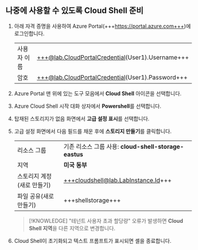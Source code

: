 ## 나중에 사용할 수 있도록 Cloud Shell 준비 

1. 아래 자격 증명을 사용하여 Azure Portal(+++https://portal.azure.com+++)에 로그인합니다. 

    ||| 
    |--|--| 
    |사용자 이름|+++@lab.CloudPortalCredential(User1).Username+++| 
    |암호|+++@lab.CloudPortalCredential(User1).Password+++| 

1. Azure Portal 맨 위에 있는 도구 모음에서 **Cloud Shell** 아이콘을 선택합니다. 

1. Azure Cloud Shell 시작 대화 상자에서 **Powershell**를 선택합니다. 

1. 탑재된 스토리지가 없음 화면에서 **고급 설정 표시**를 선택합니다. 

1. 고급 설정 화면에서 다음 필드를 채운 후에 **스토리지 만들기**를 클릭합니다. 

    ||| 
    |--|--| 
    |리소스 그룹| 기존 리소스 그룹 사용: **cloud-shell-storage-eastus**| 
    |지역| **미국 동부** | 
    |스토리지 계정(새로 만들기)|+++cloudshell@lab.LabInstance.Id+++| 
    |파일 공유(새로 만들기)|+++shellstorage+++| 

    >[!KNOWLEDGE] "테넌트 사용자 초과 할당량" 오류가 발생하면 **Cloud Shell 지역**을 다른 지역으로 변경합니다. 

1. Cloud Shell이 초기화되고 텍스트 프롬프트가 표시되면 셸을 종료합니다. 
